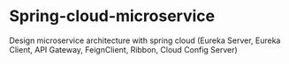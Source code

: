 # Spring-cloud-microservice

Design microservice architecture with spring cloud (Eureka Server, Eureka Client, API Gateway, FeignClient, Ribbon, Cloud Config Server)
